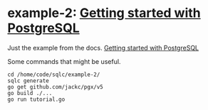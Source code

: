 # example-2: [Getting started with PostgreSQL](https://docs.sqlc.dev/en/latest/tutorials/getting-started-postgresql.html)

Just the example from the docs. [Getting started with PostgreSQL](https://docs.sqlc.dev/en/latest/tutorials/getting-started-postgresql.html)

Some commands that might be useful.

    cd /home/code/sqlc/example-2/
    sqlc generate
    go get github.com/jackc/pgx/v5
    go build ./...
    go run tutorial.go

